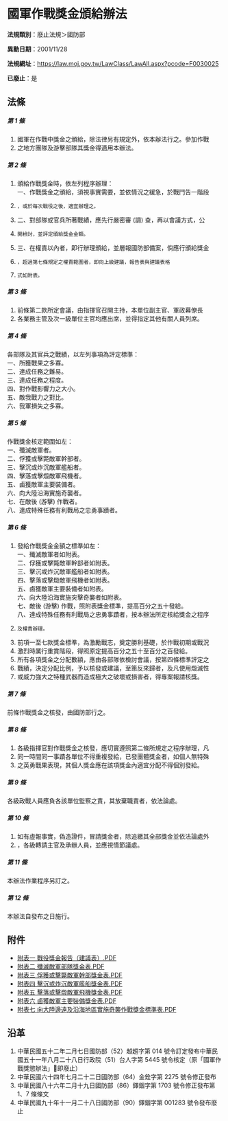 # 國軍作戰獎金頒給辦法

**法規類別**：廢止法規＞國防部

**異動日期**：2001/11/28  

**法規網址**：https://law.moj.gov.tw/LawClass/LawAll.aspx?pcode=F0030025

**已廢止**：是



## 法條
##### 第 1 條
1. 國軍在作戰中獎金之頒給，除法律另有規定外，依本辦法行之。參加作戰
1. 之地方團隊及游擊部隊其獎金得適用本辦法。

##### 第 2 條
1. 頒給作戰獎金時，依左列程序辦理：  
一、作戰獎金之頒給，須視事實需要，並依情況之緩急，於戰鬥告一階段
1.     ，或於每次戰役之後，適宜辦理之。
1. 二、對部隊或官兵所著戰績，應先行嚴密審 (調) 查，再以會議方式，公
1.     開檢討，並評定頒給獎金金額。
1. 三、在權責以內者，即行辦理頒給，並層報國防部備案，倘應行頒給獎金
1.     ，超過第七條規定之權責範圍者，即向上級建議，報告表與建議表格
1.     式如附表。

##### 第 3 條
1. 前條第二款所定會議，由指揮官召開主持，本單位副主官、軍政幕僚長
1. 各業務主管及次一級單位主官均應出席，並得指定其他有關人員列席。

##### 第 4 條
各部隊及其官兵之戰績，以左列事項為評定標準：  
一、所獲戰果之多寡。  
二、達成任務之難易。  
三、達成任務之程度。  
四、對作戰影響力之大小。  
五、敵我戰力之對比。  
六、我軍損失之多寡。

##### 第 5 條
作戰獎金核定範圍如左：  
一、殲滅敵軍者。  
二、俘獲或擊斃敵軍幹部者。  
三、擊沉或炸沉敵軍艦船者。  
四、擊落或擊燬敵軍飛機者。  
五、鹵獲敵軍主要裝備者。  
六、向大陸沿海實施奇襲者。  
七、在敵後 (游擊) 作戰者。  
八、達成特殊任務有利戰局之忠勇事蹟者。

##### 第 6 條
1. 發給作戰獎金金額之標準如左：  
一、殲滅敵軍者如附表。  
二、俘獲或擊斃敵軍幹部者如附表。  
三、擊沉或炸沉敵軍艦船者如附表。  
四、擊落或擊燬敵軍飛機者如附表。  
五、鹵獲敵軍主要裝備者如附表。  
六、向大陸沿海實施突擊奇襲者如附表。  
七、敵後 (游擊) 作戰，照附表獎金標準，提高百分之五十發給。  
八、達成特殊任務有利戰局之忠勇事蹟者，按本辦法所定核給獎金之程序
1.     及權責辦理。
1. 前項一至七款獎金標準，為激勵戰志，奠定勝利基礎，於作戰初期或戰況
1. 激烈時厲行重賞階段，得照原定提高百分之五十至百分之百發給。
1. 所有各項獎金之分配數額，應由各部隊依檢討會議，按第四條標準評定之
1. 戰績，決定分配比例，予以核發或建議，至策反來歸者，及凡使用燬滅性
1. 或威力強大之特種武器而造成極大之破壞或損害者，得專案報請核獎。

##### 第 7 條
前條作戰獎金之核發，由國防部行之。

##### 第 8 條
1. 各級指揮官對作戰獎金之核發，應切實遵照第二條所規定之程序辦理，凡
1. 同一時間同一事蹟各單位不得重複發給，已發團體獎金者，如個人無特殊
1. 之英勇戰果表現，其個人獎金應在該項獎金內適宜分配不得個別發給。

##### 第 9 條
各級政戰人員應負各該單位監察之責，其放棄職責者，依法論處。

##### 第 10 條
1. 如有虛報事實，偽造證件，冒請獎金者，除追繳其全部獎金並依法論處外
1. ，各級轉請主官及承辦人員，並應視情節議處。

##### 第 11 條
本辦法作業程序另訂之。

##### 第 12 條
本辦法自發布之日施行。
## 附件
* [附表一 戰役獎金報告（建議表）.PDF](https://law.moj.gov.tw/LawClass/LawGetFile.ashx?FileId=0000128568)
* [附表二 殲滅敵軍部隊獎金表.PDF](https://law.moj.gov.tw/LawClass/LawGetFile.ashx?FileId=0000128569)
* [附表三 俘獲或擊斃敵軍幹部獎金表.PDF](https://law.moj.gov.tw/LawClass/LawGetFile.ashx?FileId=0000128570)
* [附表四 擊沉或炸沉敵軍艦船獎金表.PDF](https://law.moj.gov.tw/LawClass/LawGetFile.ashx?FileId=0000128571)
* [附表五 擊落或擊燬敵軍飛機獎金表.PDF](https://law.moj.gov.tw/LawClass/LawGetFile.ashx?FileId=0000128572)
* [附表六 鹵獲敵軍主要裝備獎金表.PDF](https://law.moj.gov.tw/LawClass/LawGetFile.ashx?FileId=0000128573)
* [附表七 向大陸邊遠及沿海地區實施奇襲作戰獎金標準表.PDF](https://law.moj.gov.tw/LawClass/LawGetFile.ashx?FileId=0000128574)
## 沿革
1. 中華民國五十二年二月七日國防部（52）越趨字第 014  號令訂定發布中華民國五十一年八月二十八日行政院（51）台人字第 5445 號令核定（原「國軍作戰獎懲辦法」即廢止）
1. 中華民國六十四年七月二十二日國防部（64）金銓字第 2275 號令修正發布
1. 中華民國八十六年二月十九日國防部（86）鐸錮字第 1703 號令修正發布第 1、7 條條文
1. 中華民國九十年十一月二十八日國防部（90）鐸錮字第 001283 號令發布廢止

